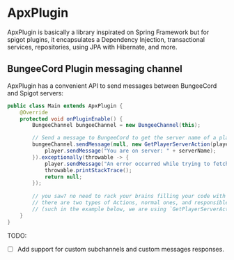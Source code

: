 # ApxPlugin

ApxPlugin is basically a library inspirated on Spring Framework but for spigot plugins, it encapsulates a Dependency
Injection, transactional services, repositories, using JPA with Hibernate, and more.

## BungeeCord Plugin messaging channel

ApxPlugin has a convenient API to send messages between BungeeCord and Spigot servers:

```java
public class Main extends ApxPlugin {
    @Override
    protected void onPluginEnable() {
        BungeeChannel bungeeChannel = new BungeeChannel(this);

        // Send a message to BungeeCord to get the server name of a player by its name
        bungeeChannel.sendMessage(null, new GetPlayerServerAction(player.getName())).thenAccept(serverName -> {
            player.sendMessage("You are on server: " + serverName);
        }).exceptionally(throwable -> {
            player.sendMessage("An error occurred while trying to fetch your server.");
            throwable.printStackTrace();
            return null;
        });
        
        // you saw? no need to rack your brains filling your code with boilerplate
        // there are two types of Actions, normal ones, and responsible ones which return some value 
        // (such in the example below, we are using `GetPlayerServerAction` which extends `ResponseableMessageAction`)
    }
}
```

TODO:

- [ ] Add support for custom subchannels and custom messages responses.